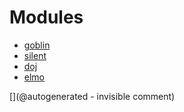 
# Modules

* [goblin](/goblin/)
* [silent](/silent/)
* [doj](/doj/)
* [elmo](/elmo/)


[](@autogenerated - invisible comment)